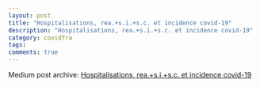 ```yaml
---
layout: post
title: "Hospitalisations, rea.+s.i.+s.c. et incidence covid-19"
description: "Hospitalisations, rea.+s.i.+s.c. et incidence covid-19"
category: covidfra
tags: 
comments: true
---
```


Medium post archive: [Hospitalisations, rea.+s.i.+s.c. et incidence covid-19](https://chrisgodlak.medium.com/hospitalisations-rea-s-i-s-c-et-incidence-covid-19-e4078c1aa0a7)
